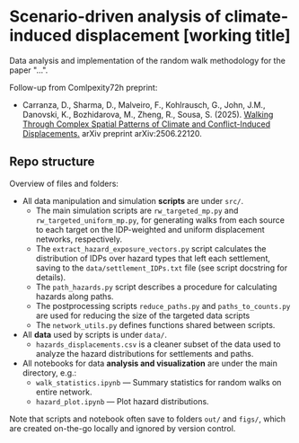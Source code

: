 # Scenario-driven analysis of climate-induced displacement [working title]

Data analysis and implementation of the random walk methodology for the paper "...".

Follow-up from Comlpexity72h preprint:
- Carranza, D., Sharma, D., Malveiro, F., Kohlrausch, G., John, J.M., Danovski, K., Bozhidarova, M., Zheng, R., Sousa, S. (2025). [Walking Through Complex Spatial Patterns of Climate and Conflict-Induced Displacements.](https://arxiv.org/abs/2506.22120) arXiv preprint arXiv:2506.22120.

## Repo structure

Overview of files and folders:
- All data manipulation and simulation **scripts** are under `src/`.
    - The main simulation scripts are `rw_targeted_mp.py` and `rw_targeted_uniform_mp.py`, for generating walks from each source to each target on the IDP-weighted and uniform displacement networks, respectively. 
    - The `extract_hazard_exposure_vectors.py` script calculates the distribution of IDPs over hazard types that left each settlement, saving to the `data/settlement_IDPs.txt` file (see script docstring for details).
    - The `path_hazards.py` script describes a procedure for calculating hazards along paths.
    - The postprocessing scripts `reduce_paths.py` and `paths_to_counts.py` are used for reducing the size of the targeted data scripts
    - The `network_utils.py` defines functions shared between scripts.
- All **data** used by scripts is under `data/`.
    - `hazards_displacements.csv` is a cleaner subset of the data used to analyze the hazard distributions for settlements and paths.
- All notebooks for data **analysis and visualization** are under the main directory, e.g.:
    - `walk_statistics.ipynb` — Summary statistics for random walks on entire network.
    - `hazard_plot.ipynb` — Plot hazard distributions.

Note that scripts and notebook often save to folders `out/` and `figs/`, which are created on-the-go locally and ignored by version control.